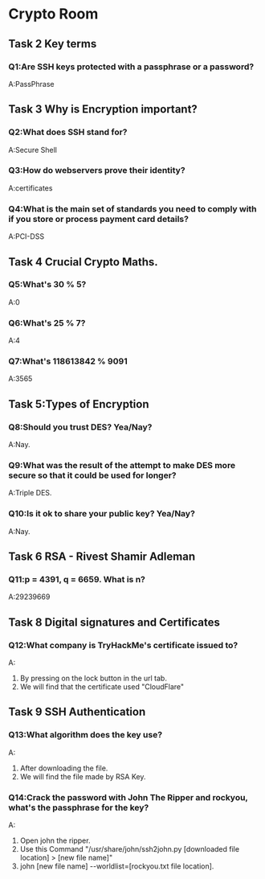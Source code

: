 # Crypto Room

## Task 2  Key terms

### Q1:Are SSH keys protected with a passphrase or a password?
A:PassPhrase
## Task 3  Why is Encryption important?

### Q2:What does SSH stand for?
A:Secure Shell

### Q3:How do webservers prove their identity?
A:certificates

### Q4:What is the main set of standards you need to comply with if you store or process payment card details?
A:PCI-DSS
## Task 4  Crucial Crypto Maths.

### Q5:What's 30 % 5?
A:0
### Q6:What's 25 % 7?
A:4
### Q7:What's 118613842 % 9091
A:3565

## Task 5:Types of Encryption

### Q8:Should you trust DES? Yea/Nay?
A:Nay.

### Q9:What was the result of the attempt to make DES more secure so that it could be used for longer?
A:Triple DES.

### Q10:Is it ok to share your public key? Yea/Nay?
A:Nay.

## Task 6  RSA - Rivest Shamir Adleman

### Q11:p = 4391, q = 6659. What is n?
A:29239669

## Task 8  Digital signatures and Certificates

### Q12:What company is TryHackMe's certificate issued to?
A:
1. By pressing on the lock button in the url tab.
2. We will find that the certificate used "CloudFlare"

## Task 9  SSH Authentication
### Q13:What algorithm does the key use?
A:
1. After downloading the file.
2. We will find the file made by RSA Key.

### Q14:Crack the password with John The Ripper and rockyou, what's the passphrase for the key?
A:
1. Open john the ripper.
2. Use this Command "/usr/share/john/ssh2john.py [downloaded file location] > [new file name]"
3. john [new file name] --worldlist=[rockyou.txt file location].
